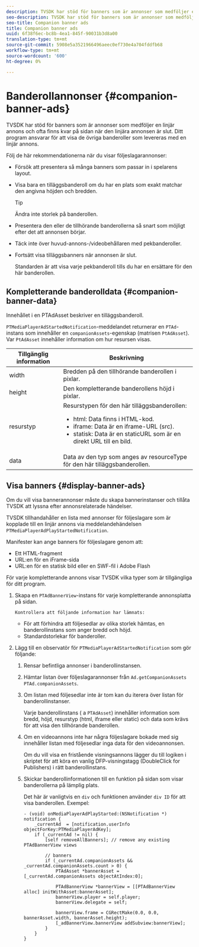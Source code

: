 ```yaml
---
description: TVSDK har stöd för banners som är annonser som medföljer en linjär annons och ofta finns kvar på sidan när den linjära annonsen är slut. Ditt program ansvarar för att visa de övriga banderoller som levereras med en linjär annons.
seo-description: TVSDK har stöd för banners som är annonser som medföljer en linjär annons och ofta finns kvar på sidan när den linjära annonsen är slut. Ditt program ansvarar för att visa de övriga banderoller som levereras med en linjär annons.
seo-title: Companion banner ads
title: Companion banner ads
uuid: 6f38f6ec-bc8b-4ea1-845f-90031b3d8a00
translation-type: tm+mt
source-git-commit: 5908e5a3521966496aeec0ef730e4a704fddfb68
workflow-type: tm+mt
source-wordcount: '600'
ht-degree: 0%

---
```



# Banderollannonser {#companion-banner-ads}

TVSDK har stöd för banners som är annonser som medföljer en linjär annons och ofta finns kvar på sidan när den linjära annonsen är slut. Ditt program ansvarar för att visa de övriga banderoller som levereras med en linjär annons.

Följ de här rekommendationerna när du visar följeslagarannonser:

* Försök att presentera så många banners som passar in i spelarens layout.
* Visa bara en tilläggsbanderoll om du har en plats som exakt matchar den angivna höjden och bredden.

   >[!TIP]
   >
   >Ändra inte storlek på banderollen.

* Presentera den eller de tillhörande banderollerna så snart som möjligt efter det att annonsen börjar.
* Täck inte över huvud-annons-/videobehållaren med pekbanderoller.
* Fortsätt visa tilläggsbanners när annonsen är slut.

   Standarden är att visa varje pekbanderoll tills du har en ersättare för den här banderollen.

## Kompletterande banderolldata {#companion-banner-data}

Innehållet i en PTAdAsset beskriver en tilläggsbanderoll.

<!--<a id="section_D730B4FD6FD749E9860B6A07FC110552"></a>-->

`PTMediaPlayerAdStartedNotification`-meddelandet returnerar en `PTAd`-instans som innehåller en `companionAssets`-egenskap (matrisen `PtAdAsset`).
Var `PtAdAsset` innehåller information om hur resursen visas.

<table id="table_760C885E2DCA4BE983CC57FDA7BD5B14"> 
 <thead> 
  <tr> 
   <th colname="col1" class="entry"> Tillgänglig information </th> 
   <th colname="col2" class="entry"> Beskrivning </th> 
  </tr> 
 </thead>
 <tbody> 
  <tr> 
   <td colname="col1"> width </td> 
   <td colname="col2"> Bredden på den tillhörande banderollen i pixlar. </td> 
  </tr> 
  <tr> 
   <td colname="col1"> height </td> 
   <td colname="col2"> Den kompletterande banderollens höjd i pixlar. </td> 
  </tr> 
  <tr> 
   <td colname="col1"> resurstyp </td> 
   <td colname="col2">Resurstypen för den här tilläggsbanderollen: 
    <ul id="ul_A067787FE49E4B6095BE0AC1D447DBB3"> 
     <li id="li_02B7224C67004095B3F6E50FD21E507E">html: Data finns i HTML-kod. </li> 
     <li id="li_5F37E14472424F808C6094F42009E676">iframe: Data är en iframe-URL (src). </li> 
     <li id="li_76B945007CE842158B5125422765E0B2">statisk: Data är en staticURL som är en direkt URL till en bild. </li> 
    </ul> </td> 
  </tr> 
  <tr> 
   <td colname="col1"> data </td> 
   <td colname="col2"> Data av den typ som anges av <span class="codeph"> resourceType</span> för den här tilläggsbanderollen. </td> 
  </tr> 
 </tbody> 
</table>

## Visa banners {#display-banner-ads}

Om du vill visa bannerannonser måste du skapa bannerinstanser och tillåta TVSDK att lyssna efter annonsrelaterade händelser.

TVSDK tillhandahåller en lista med annonser för följeslagare som är kopplade till en linjär annons via meddelandehändelsen `PTMediaPlayerAdPlayStartedNotification`.

Manifester kan ange banners för följeslagare genom att:

* Ett HTML-fragment
* URL:en för en iFrame-sida
* URL:en för en statisk bild eller en SWF-fil i Adobe Flash

För varje kompletterande annons visar TVSDK vilka typer som är tillgängliga för ditt program.

1. Skapa en `PTAdBannerView`-instans för varje kompletterande annonsplatta på sidan.

       Kontrollera att följande information har lämnats:
   
   * För att förhindra att följesedlar av olika storlek hämtas, en banderollinstans som anger bredd och höjd.
   * Standardstorlekar för banderoller.

1. Lägg till en observatör för `PTMediaPlayerAdStartedNotification` som gör följande:
   1. Rensar befintliga annonser i banderollinstansen.
   1. Hämtar listan över följeslagarannonser från `Ad.getCompanionAssets` `PTAd.companionAssets`.
   1. Om listan med följesedlar inte är tom kan du iterera över listan för banderollinstanser.

      Varje banderollinstans ( a `PTAdAsset`) innehåller information som bredd, höjd, resurstyp (html, iframe eller static) och data som krävs för att visa den tillhörande banderollen.
   1. Om en videoannons inte har några följeslagare bokade med sig innehåller listan med följesedlar inga data för den videoannonsen.

      Om du vill visa en fristående visningsannons lägger du till logiken i skriptet för att köra en vanlig DFP-visningstagg (DoubleClick for Publishers) i rätt banderollinstans.
   1. Skickar banderollinformationen till en funktion på sidan som visar banderollerna på lämplig plats.

      Det här är vanligtvis en `div` och funktionen använder `div ID` för att visa banderollen. Exempel:

      ```
      - (void) onMediaPlayerAdPlayStarted:(NSNotification *) notification { 
          _currentAd  = [notification.userInfo  objectForKey:PTMediaPlayerAdKey];  
          if (_currentAd != nil) { 
              [self removeAllBanners]; // remove any existing PTAdBannerView views 
      
              // banners 
              if (_currentAd.companionAssets && _currentAd.companionAssets.count > 0) { 
                  PTAdAsset *bannerAsset = [_currentAd.companionAssets objectAtIndex:0]; 
      
                  PTAdBannerView *bannerView = [[PTAdBannerView alloc] initWithAsset:bannerAsset];  
                  bannerView.player = self.player; 
                  bannerView.delegate = self; 
      
                  bannerView.frame = CGRectMake(0.0, 0.0, bannerAsset.width, bannerAsset.height);  
                  [_adBannerView.bannerView addSubview:bannerView]; 
              } 
          } 
      }
      ```
